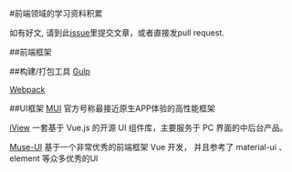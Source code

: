 #前端领域的学习资料积累

如有好文, 请到此[issue](https://github.com/birdy0815/front/issues)里提交文章，或者直接发pull request.

##前端框架

##构建/打包工具
[Gulp](https://github.com/birdy0815/front/blob/master/Gulp.md)

[Webpack](https://github.com/birdy0815/front/blob/master/Webpack.md)

##UI框架
[MUI](http://dev.dcloud.net.cn/mui/ui/)
官方号称最接近原生APP体验的高性能框架

[iView](https://www.iviewui.com/docs/guide/introduce)
一套基于 Vue.js 的开源 UI 组件库，主要服务于 PC 界面的中后台产品。

[Muse-UI](https://museui.github.io)
基于一个非常优秀的前端框架 Vue 开发， 并且参考了 material-ui 、 element 等众多优秀的UI
